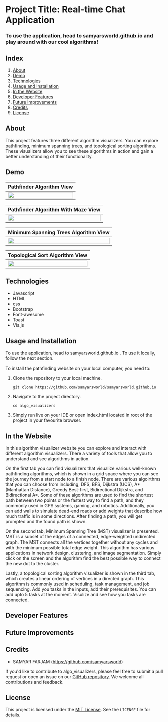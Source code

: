 # Project Title: Real-time Chat Application

### To use the application, head to samyarsworld.github.io and play around with our cool algorithms!


## Index
1. [About](#about)
2. [Demo](#demo)
3. [Technologies](#tech)
4. [Usage and Installation](#installation)
5. [In the Website](#usage)
6. [Developer Features](#dev)
7. [Future Improvements](#future)
8. [Credits](#credits) 
9. [License](#license)
 

<a name="about"></a>
## About
This project features three different algorithm visualizers. You can explore pathfinding, minimum spanning trees, and topological sorting algorithms. These visualizers allow you to see these algorithms in action and gain a better understanding of their functionality.


<a name="demo"></a>
## Demo

| Pathfinder Algorithm View  |
|:----------------------|
|<img src="https://drive.google.com/uc?export=view&id=1XZNd67sRb4dImM7JX-MbB204fM-9a9MA" width="100%" height="100%"/> |

| Pathfinder Algorithm With Maze View  |
|:----------------------|
|<img src="https://drive.google.com/uc?export=view&id=1VYOlgPsyS6kzt2LbhmIRVt_KAROtvQMx" width="100%" height="100%"/> |

| Minimum Spanning Trees Algorithm View |
|:----------------------|
<img src="https://drive.google.com/uc?export=view&id=1jjK6AiyUp0kaskmtLOJqyyJ6FloGxBtj" width="100%" height="100%"/> |

| Topological Sort Algorithm View |
|:----------------------|
<img src="https://drive.google.com/uc?export=view&id=1OseG-5FP1bXipds042iEfaHkGPmyulb9" width="100%" height="100%"/> |



<a name="tech"></a>
## Technologies
- Javascript
- HTML
- css
- Bootstrap
- Font-awesome
- Toast
- Vis.js


<a name="installation"></a>
## Usage and Installation
To use the application, head to samyarsworld.github.io . To use it locally, follow the next section.

To install the pathfinding website on your local computer, you need to:

1. Clone the repository to your local machine.

   ```
   git clone https://github.com/samyarsworld/samyarsworld.github.io

   ```

2. Navigate to the project directory.

   ```
   cd algo_visualizers
   ```

3. Simply run live on your IDE or open index.html located in root of the project in your favourite browser.



<a name="usage"></a>
## In the Website
In this algorithm visualizer website you can explore and interact with different algorithm visualizers. There a variety of tools that allow you to understand and see algorithms in action.

On the first tab you can find visualizers that visualize various well-known pathfinding algorithms, which is shown in a grid space where you can see the journey from a start node to a finish node. There are various algoirthms that you can choose from including, DFS, BFS, Dijkstra (UCS), A* (Manhattan Distance), Greedy Best-first, Bidirectional Dijkstra, and Bidirectional A*. Some of these algorithms are used to find the shortest path between two points or the fastest way to find a path, and they commonly used in GPS systems, gaming, and robotics. Additionally, you can add walls to simulate dead-end roads or add weights that describe how much traffic is in some directions. After finding a path, you will get prompted and the found path is shown.

On the second tab, Minimum Spanning Tree (MST) visualizer is presented. MST is a subset of the edges of a connected, edge-weighted undirected graph. The MST connects all the vertices together without any cycles and with the minimum possible total edge weight. This algorithm has various applications in network design, clustering, and image segmentation. Simply click on the screen and the algorithm find the best possible way to connect the new dot to the cluster.

Lastly, a topological sorting algorithm visualizer is shown in the third tab, which creates a linear ordering of vertices in a directed graph. This algorithm is commonly used in scheduling, task management, and job sequencing. Add you tasks in the inputs, add their prerequisites. You can add upto 5 tasks at the moment. Visulize and see how you tasks are connected.


<a name="dev"></a>
## Developer Features


<a name="future"></a>
## Future Improvements



## Credits

- SAMYAR FARJAM (https://github.com/samyarsworld)

If you'd like to contribute to algo_visualizers, please feel free to submit a pull request or open an issue on our [GitHub repository](https://github.com/samyarsworld/samyarsworld.github.io). We welcome all contributions and feedback.

## License

This project is licensed under the [MIT License](https://opensource.org/licenses/MIT). See the `LICENSE` file for details.

